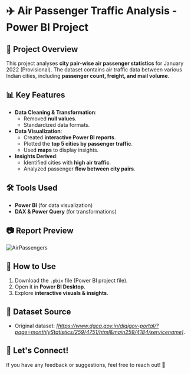 

# ✈️ Air Passenger Traffic Analysis - Power BI Project

## 📌 Project Overview
This project analyses **city pair-wise air passenger statistics** for January 2022 (Provisional). The dataset contains air traffic data between various Indian cities, including **passenger count, freight, and mail volume**.

## 📊 Key Features
- **Data Cleaning & Transformation**:
  - Removed **null values**.
  - Standardized data formats.
- **Data Visualization**:
  - Created **interactive Power BI reports**.
  - Plotted the **top 5 cities by passenger traffic**.
  - Used **maps** to display insights. 
- **Insights Derived**:
  - Identified cities with **high air traffic**.
  - Analyzed passenger **flow between city pairs**.

## 🛠️ Tools Used
- **Power BI** (for data visualization)
- **DAX & Power Query** (for transformations)

## 📷 Report Preview
![AirPassengers](https://github.com/user-attachments/assets/df78cbfb-0d40-4837-a0ec-9cad5aa14400)


## 🚀 How to Use
1. Download the `.pbix` file (Power BI project file).
2. Open it in **Power BI Desktop**.
3. Explore **interactive visuals & insights**.

## 📂 Dataset Source
- Original dataset: *[https://www.dgca.gov.in/digigov-portal/?page=monthlyStatistics/259/4751/html&main259/4184/servicename]*. 



## 📢 Let's Connect!
If you have any feedback or suggestions, feel free to reach out! 🚀
